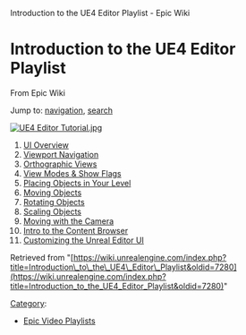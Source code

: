 Introduction to the UE4 Editor Playlist - Epic Wiki             

Introduction to the UE4 Editor Playlist
=======================================

From Epic Wiki

Jump to: [navigation](#mw-navigation), [search](#p-search)

[![UE4 Editor Tutorial.jpg](https://d3ar1piqh1oeli.cloudfront.net/b/b5/UE4_Editor_Tutorial.jpg/400px-UE4_Editor_Tutorial.jpg)](/File:UE4_Editor_Tutorial.jpg)

1.  [UI Overview](/Introduction_to_the_UE4_Editor_-_1_-_UI_Overview "Introduction to the UE4 Editor - 1 - UI Overview")
2.  [Viewport Navigation](/Introduction_to_the_UE4_Editor_-_2_-_Viewport_Navigation "Introduction to the UE4 Editor - 2 - Viewport Navigation")
3.  [Orthographic Views](/Introduction_to_the_UE4_Editor_-_3_-_Orthographic_Views "Introduction to the UE4 Editor - 3 - Orthographic Views")
4.  [View Modes & Show Flags](/Introduction_to_the_UE4_Editor_-_4_-_View_Modes_%26_Show_Flags "Introduction to the UE4 Editor - 4 - View Modes & Show Flags")
5.  [Placing Objects in Your Level](/Introduction_to_the_UE4_Editor_-_5_-_Placing_Objects_in_Your_Level "Introduction to the UE4 Editor - 5 - Placing Objects in Your Level")
6.  [Moving Objects](/Introduction_to_the_UE4_Editor_-_6_-_Moving_Objects "Introduction to the UE4 Editor - 6 - Moving Objects")
7.  [Rotating Objects](/Introduction_to_the_UE4_Editor_-_7_-_Rotating_Objects "Introduction to the UE4 Editor - 7 - Rotating Objects")
8.  [Scaling Objects](/Introduction_to_the_UE4_Editor_-_8_-_Scaling_Objects "Introduction to the UE4 Editor - 8 - Scaling Objects")
9.  [Moving with the Camera](/Introduction_to_the_UE4_Editor_-_9_-_Moving_with_the_Camera "Introduction to the UE4 Editor - 9 - Moving with the Camera")
10.  [Intro to the Content Browser](/Introduction_to_the_UE4_Editor_-_10_-_Intro_to_the_Content_Browser "Introduction to the UE4 Editor - 10 - Intro to the Content Browser")
11.  [Customizing the Unreal Editor UI](/Introduction_to_the_UE4_Editor_-_11_-_Customizing_the_Unreal_Editor_UI "Introduction to the UE4 Editor - 11 - Customizing the Unreal Editor UI")

Retrieved from "[https://wiki.unrealengine.com/index.php?title=Introduction\_to\_the\_UE4\_Editor\_Playlist&oldid=7280](https://wiki.unrealengine.com/index.php?title=Introduction_to_the_UE4_Editor_Playlist&oldid=7280)"

[Category](/Special:Categories "Special:Categories"):

*   [Epic Video Playlists](/Category:Epic_Video_Playlists "Category:Epic Video Playlists")